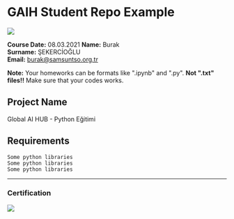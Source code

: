 # GAIH Student Repo Example
![](img/newlogo.png)

**Course Date:** 08.03.2021 
**Name:** Burak  
**Surname:** ŞEKERCİOĞLU  
**Email:** burak@samsuntso.org.tr  

**Note:** Your homeworks can be formats like ".ipynb" and ".py". **Not ".txt" files!!** Make sure that your codes works.  

## Project Name
Global AI HUB - Python Eğitimi

## Requirements
```
Some python libraries
Some python libraries
Some python libraries
```
---

### Certification
![](img/TopLearnerCertificate.png)

